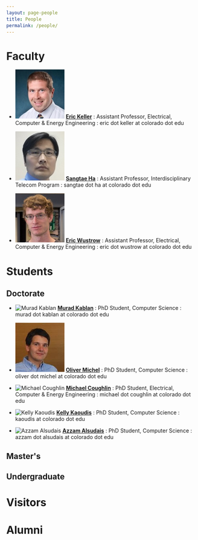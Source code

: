 ```yaml
---
layout: page-people
title: People
permalink: /people/
---
```


Faculty
=======

* ![Eric Keller](/data/img/people/headshot-erick.jpg) [**Eric Keller**](http://ngn.cs.colorado.edu/~ekeller/)
	: Assistant Professor, Electrical, Computer & Energy Engineering
	: eric dot keller at colorado dot edu

* ![Sangtae Ha](/data/img/people/headshot-sangtae.jpg) [**Sangtae Ha**]()
	: Assistant Professor, Interdisciplinary Telecom Program
	: sangtae dot ha at colorado dot edu

* ![Eric Wustrow](/data/img/people/headshot-ericw.jpg) [**Eric Wustrow**]()
	: Assistant Professor, Electrical, Computer & Energy Engineering
	: eric dot wustrow at colorado dot edu

Students
========

Doctorate
---------

* ![Murad Kablan](/data/img/people) [**Murad Kablan**]()
	: PhD Student, Computer Science
	: murad dot kablan at colorado dot edu

* ![Oliver Michel](/data/img/people/headshot-oliver.jpg) [**Oliver Michel**](/oliver)
	: PhD Student, Computer Science
	: oliver dot michel at colorado dot edu

* ![Michael Coughlin](/data/img/people) [**Michael Coughlin**]()
	: PhD Student, Electrical, Computer & Energy Engineering
	: michael dot coughlin at colorado dot edu

* ![Kelly Kaoudis](/data/img/people) [**Kelly Kaoudis**]()
	: PhD Student, Computer Science
	: kaoudis at colorado dot edu

* ![Azzam Alsudais](/data/img/people) [**Azzam Alsudais**]()
	: PhD Student, Computer Science
	: azzam dot alsudais at colorado dot edu

Master's
--------

Undergraduate
-------------

Visitors
========

Alumni
======
